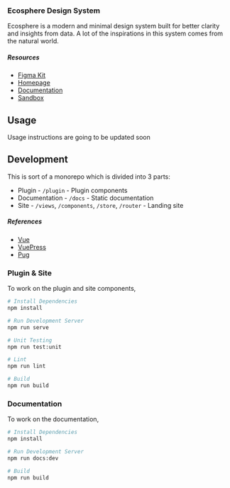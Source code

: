 ### Ecosphere Design System

Ecosphere is a modern and minimal design system built for better clarity and insights from data. A lot of the inspirations in this system comes from the natural world.

##### Resources

-   [Figma Kit](https://www.figma.com/community/file/1067444265295956708/Ecosphere-Design-System)
-   [Homepage](https://ecosphere.dev/)
-   [Documentation](https://docs.ecosphere.dev/)
-   [Sandbox](https://codesandbox.io/s/vue-ecosphere-ooudb)

## Usage

Usage instructions are going to be updated soon

## Development

This is sort of a monorepo which is divided into 3 parts:

-   Plugin - `/plugin` - Plugin components
-   Documentation - `/docs` - Static documentation
-   Site - `/views`, `/components`, `/store`, `/router` - Landing site

##### References

-   [Vue](https://v3.vuejs.org/)
-   [VuePress](https://v2.vuepress.vuejs.org/)
-   [Pug](https://pugjs.org/)

### Plugin & Site

To work on the plugin and site components,

```sh
# Install Dependencies
npm install

# Run Development Server
npm run serve

# Unit Testing
npm run test:unit

# Lint
npm run lint

# Build
npm run build
```

### Documentation

To work on the documentation,

```sh
# Install Dependencies
npm install

# Run Development Server
npm run docs:dev

# Build
npm run build
```
